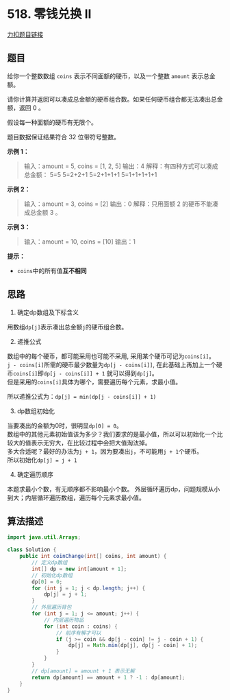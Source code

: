 # 518. 零钱兑换 II

[力扣题目链接](https://leetcode.cn/problems/coin-change/)

## 题目

给你一个整数数组 `coins` 表示不同面额的硬币，以及一个整数 `amount` 表示总金额。

请你计算并返回可以凑成总金额的硬币组合数。如果任何硬币组合都无法凑出总金额，返回 0 。

假设每一种面额的硬币有无限个。

题目数据保证结果符合 32 位带符号整数。

**示例 1：**
> 输入：amount = 5, coins = [1, 2, 5]
> 输出：4 
> 解释：有四种方式可以凑成总金额：
> 5=5
> 5=2+2+1
> 5=2+1+1+1
> 5=1+1+1+1+1

**示例 2：**
> 输入：amount = 3, coins = [2]
> 输出：0
> 解释：只用面额 2 的硬币不能凑成总金额 3 。


**示例 3：**
> 输入：amount = 10, coins = [10]
> 输出：1

**提示：**

* `coins`中的所有值**互不相同**

## 思路

1. 确定dp数组及下标含义

用数组`dp[j]`表示凑出总金额`j`的硬币组合数。  

2. 递推公式

数组中的每个硬币，都可能采用也可能不采用, 采用某个硬币可记为`coins[i]`。  
`j - coins[i]`所需的硬币最少数量为`dp[j - coins[i]]`, 在此基础上再加上一个硬币`coins[i]`即`dp[j - coins[i]] + 1`
就可以得到`dp[j]`。  
但是采用的`coins[i]`具体为哪个，需要遍历每个元素，求最小值。

所以递推公式为：`dp[j] = min(dp[j - coins[i]] + 1)`

3. dp数组初始化

当要凑出的金额为0时，很明显`dp[0] = 0`。  
数组中的其他元素初始值该为多少？我们要求的是最小值，所以可以初始化一个比较大的值表示无穷大，在比较过程中会把大值淘汰掉。  
多大合适呢？最好的办法为`j + 1`，因为要凑出`j`，不可能用`j + 1`个硬币。  
所以初始化`dp[j] = j + 1`

4. 确定遍历顺序

本题求最小个数，有无顺序都不影响最小个数。
外层循环遍历dp，问题规模从小到大；内层循环遍历数组，遍历每个元素求最小值。

## 算法描述

```java
import java.util.Arrays;

class Solution {
    public int coinChange(int[] coins, int amount) {
        // 定义dp数组
        int[] dp = new int[amount + 1];
        // 初始化dp数组
        dp[0] = 0;
        for (int j = 1; j < dp.length; j++) {
            dp[j] = j + 1;
        }
        // 外层遍历背包
        for (int j = 1; j <= amount; j++) {
            // 内层遍历物品
            for (int coin : coins) {
                // 前序有解才可以
                if (j >= coin && dp[j - coin] != j - coin + 1) {
                    dp[j] = Math.min(dp[j], dp[j - coin] + 1);
                }
            }
        }
        // dp[amount] = amount + 1 表示无解
        return dp[amount] == amount + 1 ? -1 : dp[amount];
    }
}
```
